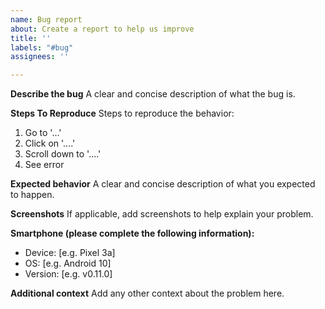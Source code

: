 ```yaml
---
name: Bug report
about: Create a report to help us improve
title: ''
labels: "#bug"
assignees: ''

---
```


**Describe the bug**
A clear and concise description of what the bug is.

**Steps To Reproduce**
Steps to reproduce the behavior:
1. Go to '...'
2. Click on '....'
3. Scroll down to '....'
4. See error

**Expected behavior**
A clear and concise description of what you expected to happen.

**Screenshots**
If applicable, add screenshots to help explain your problem.

**Smartphone (please complete the following information):**
 - Device: [e.g. Pixel 3a]
 - OS: [e.g. Android 10]
 - Version: [e.g. v0.11.0]

**Additional context**
Add any other context about the problem here.
